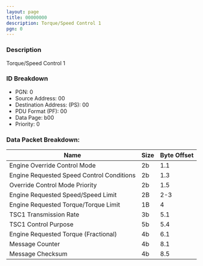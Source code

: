 ```yaml
---
layout: page
title: 00000000
description: Torque/Speed Control 1
pgn: 0
---
```


### Description

Torque/Speed Control 1

### ID Breakdown
* PGN: 0
* Source Address: 00
* Destination Address: (PS): 00
* PDU Format (PF): 00
* Data Page: b00
* Priority: 0
### Data Packet Breakdown:

| Name | Size | Byte Offset |
| ---- | ---- | ----------- |
| Engine Override Control Mode | 2b | 1.1 |
| Engine Requested Speed Control Conditions | 2b | 1.3 |
| Override Control Mode Priority | 2b | 1.5 |
| Engine Requested Speed/Speed Limit | 2B | 2-3 |
| Engine Requested Torque/Torque Limit | 1B | 4 |
| TSC1 Transmission Rate | 3b | 5.1 |
| TSC1 Control Purpose | 5b | 5.4 |
| Engine Requested Torque (Fractional) | 4b | 6.1 |
| Message Counter | 4b | 8.1 |
| Message Checksum | 4b | 8.5 |
